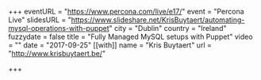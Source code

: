 +++
eventURL = "https://www.percona.com/live/e17/"
event = "Percona Live"
slidesURL = "https://www.slideshare.net/KrisBuytaert/automating-mysql-operations-with-puppet"
city = "Dublin"
country = "Ireland"
fuzzydate = false
title = "Fully Managed MySQL setups with Puppet"
video = ""
date = "2017-09-25"
[[with]]
name = "Kris Buytaert"
url = "http://www.krisbuytaert.be/"

+++

